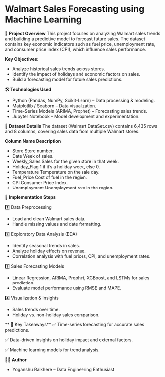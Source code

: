 # Walmart Sales Forecasting using Machine Learning

**📌 Project Overview**
This project focuses on analyzing Walmart sales trends and building a predictive model to forecast future sales. The dataset contains key economic indicators such as fuel price, unemployment rate, and consumer price index (CPI), which influence sales performance.

**Key Objectives:**
* Analyze historical sales trends across stores.
* Identify the impact of holidays and economic factors on sales.
* Build a forecasting model for future sales predictions.

**🛠 Technologies Used**
* Python (Pandas, NumPy, Scikit-Learn) – Data processing & modeling.
* Matplotlib / Seaborn – Data visualization.
* Time-Series Models (ARIMA, Prophet) – Forecasting sales trends.
* Jupyter Notebook – Model development and experimentation.

**📂 Dataset Details**
The dataset (Walmart DataSet.csv) contains 6,435 rows and 8 columns, covering sales data from multiple Walmart stores.

**Column Name	Description**
* Store	Store number.
* Date	Week of sales.
* Weekly_Sales	Sales for the given store in that week.
* Holiday_Flag	1 if it’s a holiday week, else 0.
* Temperature	Temperature on the sale day.
* Fuel_Price	Cost of fuel in the region.
* CPI	Consumer Price Index.
* Unemployment	Unemployment rate in the region.

**🚀 Implementation Steps**

1️⃣ Data Preprocessing

* Load and clean Walmart sales data.
* Handle missing values and date formatting.
  
2️⃣ Exploratory Data Analysis (EDA)

* Identify seasonal trends in sales.
* Analyze holiday effects on revenue.
* Correlation analysis with fuel prices, CPI, and unemployment rates.

3️⃣ Sales Forecasting Models

* Linear Regression, ARIMA, Prophet, XGBoost, and LSTMs for sales prediction.
* Evaluate model performance using RMSE and MAPE.

4️⃣ Visualization & Insights

* Sales trends over time.
* Holiday vs. non-holiday sales comparison.

** 📜 Key Takeaways**
✅ Time-series forecasting for accurate sales predictions.

✅ Data-driven insights on holiday impact and external factors.

✅ Machine learning models for trend analysis.

**👨‍💻 Author**
* Yoganshu Raikhere – Data Engineering Enthusiast
